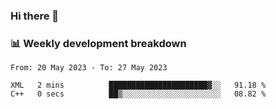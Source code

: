 ### Hi there 👋

### 📊 Weekly development breakdown
<!--START_SECTION:waka-->

```text
From: 20 May 2023 - To: 27 May 2023

XML   2 mins          ██████████████████████▓░░   91.18 %
C++   0 secs          ██▒░░░░░░░░░░░░░░░░░░░░░░   08.82 %
```

<!--END_SECTION:waka-->
